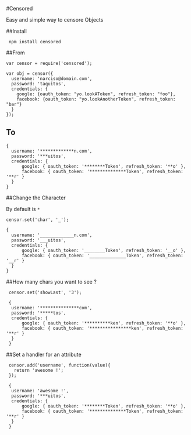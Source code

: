 #Censored

Easy and simple way to censore Objects

##Install

     npm install censored

##From

    var censor = require('censored');

    var obj = censor({
      username: 'narciso@domain.com',
      password: 'taquitos',
      credentials: {
        google: {oauth_token: "yo.lookAToken", refresh_token: "foo"},
        facebook: {oauth_token: "yo.lookAnotherToken", refresh_token: "bar"}
      }
    });

## To

    {
      username: '*************n.com',
      password: '***uitos',
      credentials: {
          google: { oauth_token: '********Token', refresh_token: '**o' },
          facebook: { oauth_token: '**************Token', refresh_token: '**r' }
      }
    }


##Change the Character

By default is `*`

    censor.set('char', '_');

    {
      username: '_____________n.com',
      password: '___uitos',
      credentials: {
          google: { oauth_token: '________Token', refresh_token: '__o' },
          facebook: { oauth_token: '______________Token', refresh_token: '__r' }
      }
    }

##How many chars you want to see ?

     censor.set('showLast', '3');

     {
      username: '***************com',
      password: '*****tos',
      credentials: {
          google: { oauth_token: '**********ken', refresh_token: '**o' },
          facebook: { oauth_token: '****************ken', refresh_token: '**r' }
      }
     }

##Set a handler for an attribute

     censor.add('username', function(value){
       return 'awesome !';
     });

     {
      username: 'awesome !',
      password: '***uitos',
      credentials: {
          google: { oauth_token: '********Token', refresh_token: '**o' },
          facebook: { oauth_token: '**************Token', refresh_token: '**r' }
      }
     }
